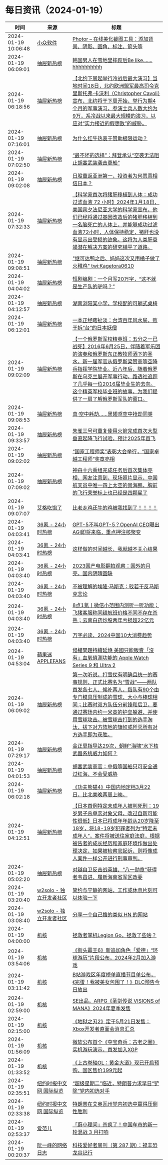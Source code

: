 ﻿# 每日资讯（2024-01-19）

|时间|来源|标题|
|---|---|---|
|2024-01-19 10:06:48|[小众软件](https://www.appinn.com/feed/)|[Photor – 在线美化截图工具：添加背景、阴影、圆角、标注、箭头等](https://www.appinn.com/photor-screenshot/)|
|2024-01-19 06:09:01|[抽屉新热榜](http://dig.chouti.com/feed.xml)|[韩国男人在雪地里摔跤后Be like....... hhhhhhhhhh](https://dig.chouti.com/link/41279952)|
|2024-01-19 06:18:56|[抽屉新热榜](http://dig.chouti.com/feed.xml)|[【北约下周起举行冷战后最大演习】当地时间18日，北约欧洲盟军最高司令克里斯托弗·卡沃利（Christopher Cavoli）宣布，北约将于下周开始，举行为期4个月的军事演习，参演士兵人数大约为9万，系冷战以来最大规模的演习，以应对“实力接近的假想敌”的威胁。](https://dig.chouti.com/link/41280051)|
|2024-01-19 07:16:01|[抽屉新热榜](http://dig.chouti.com/feed.xml)|[为什么红牛热衷于赞助极限运动？](https://dig.chouti.com/link/41280787)|
|2024-01-19 07:02:50|[抽屉新热榜](http://dig.chouti.com/feed.xml)|[“最不坏的选择”：拜登承认“空袭无法阻止胡塞武装袭击商船”](https://dig.chouti.com/link/41280536)|
|2024-01-19 09:02:08|[抽屉新热榜](http://dig.chouti.com/feed.xml)|[日股重返亚洲第一，投资者为何愿意相信日本？](https://dig.chouti.com/link/41281810)|
|2024-01-19 07:32:33|[抽屉新热榜](http://dig.chouti.com/feed.xml)|[【科学家首次将猪肝移植到人体：成功过滤血液 72 小时】2024年1月18日，美国宾夕法尼亚大学的科学家宣布，他们已经将通过基因改造后的猪肝移植到一名脑死亡的人体上，并能够成功过滤血液72小时，人体保持稳定，猪肝也没有显示出受损的迹象。这将为人类肝衰竭潜在解决方案的研究铺平了道路。](https://dig.chouti.com/link/41280897)|
|2024-01-19 09:08:51|[抽屉新热榜](http://dig.chouti.com/feed.xml)|["继可达鸭之后、妈妈这次又用橘子做了火稚鸡" twi:Kagetora0610 ](https://dig.chouti.com/link/41282072)|
|2024-01-19 04:04:02|[抽屉新热榜](http://dig.chouti.com/feed.xml)|[短剧编剧：一个月写20万字，“这不就是生产队的驴吗？”](https://dig.chouti.com/link/41278741)|
|2024-01-19 04:12:57|[抽屉新热榜](http://dig.chouti.com/feed.xml)|[湖南浏阳某小学，学校配的可躺式桌椅](https://dig.chouti.com/link/41278885)|
|2024-01-19 06:12:01|[抽屉新热榜](http://dig.chouti.com/feed.xml)|[一本正经瞎扯淡：台湾百年风水局，败于拆“台”的日本妖僧](https://dig.chouti.com/link/41279996)|
|2024-01-19 09:02:09|[抽屉新热榜](http://dig.chouti.com/feed.xml)|[【一个俄罗斯军校精英班：五分之一已战死】2016年6月25日，伴随着军乐团的演奏和俄罗斯东正教牧师洒下的圣水，新一届军官从俄罗斯梁赞高等空降兵指挥学院毕业。近八年后，随着俄罗斯在乌克兰展开军事行动，路透社追踪了几乎每一位2016届毕业生的去向。这个精英军校毕业班的故事，为我们提供了一扇了解俄罗斯军队的窗口。](https://dig.chouti.com/link/41281813)|
|2024-01-19 09:08:53|[抽屉新热榜](http://dig.chouti.com/feed.xml)|[真·空中耗劫……黑翅鸢空中抢劫同类](https://dig.chouti.com/link/41282085)|
|2024-01-19 09:33:57|[抽屉新热榜](http://dig.chouti.com/feed.xml)|[朱雀三号可重复使用火箭完成首次大型垂直起降飞行试验，预计2025年首飞](https://dig.chouti.com/link/41282251)|
|2024-01-19 09:02:02|[抽屉新热榜](http://dig.chouti.com/feed.xml)|[“国家工程师奖”表彰大会举行，“国家卓越工程师”奖章亮相](https://dig.chouti.com/link/41281794)|
|2024-01-19 07:09:02|[抽屉新热榜](http://dig.chouti.com/feed.xml)|[神舟十六乘组完成任务后首次集体亮相，网友注意到，现场照片显示，中国航天员中唯一四上太空的景海鹏，胸前的飞行荣誉标上也已经是四颗星了](https://dig.chouti.com/link/41280663)|
|2024-01-19 09:07:07|[艾格吃饱了](https://feedpress.me/wx-aigechibaole)|[比老乡鸡还牛的鸡被我找到了！！！！](http://mp.weixin.qq.com/s?__biz=MjM5NTYxODQyMA%3D%3D&mid=2653448691&idx=1&sn=a73ccee0380bc2af12fd3241af0fe780)|
|2024-01-19 04:03:41|[36氪 - 24小时热榜](https://rss.mifaw.com/articles/5c8bb11a3c41f61efd36683e/5c91d2e23882afa09dff4901)|[GPT-5不叫GPT-5？OpenAI CEO曝出AGI即将来临，重点押注核聚变](https://36kr.com/p/2610320414841224)|
|2024-01-19 04:03:41|[36氪 - 24小时热榜](https://rss.mifaw.com/articles/5c8bb11a3c41f61efd36683e/5c91d2e23882afa09dff4901)|[这样做的时间越长，我就越不关心结果](https://36kr.com/p/2564643840517764)|
|2024-01-19 04:03:40|[36氪 - 24小时热榜](https://rss.mifaw.com/articles/5c8bb11a3c41f61efd36683e/5c91d2e23882afa09dff4901)|[2023国产电影翻拍观察：国外的月亮，国内阴晴圆缺](https://36kr.com/p/2609569352556681)|
|2024-01-19 04:03:40|[36氪 - 24小时热榜](https://rss.mifaw.com/articles/5c8bb11a3c41f61efd36683e/5c91d2e23882afa09dff4901)|[不被理解的埃隆·马斯克：驳若干反马斯克言论](https://36kr.com/p/2606706925091717)|
|2024-01-19 04:03:40|[36氪 - 24小时热榜](https://rss.mifaw.com/articles/5c8bb11a3c41f61efd36683e/5c91d2e23882afa09dff4901)|[8点1氪丨微信小范围内测听一听功能；飞猪客服称同趟航班价格不同不存在杀熟；云南白药炒股两年亏损超22亿元](https://36kr.com/p/2610813020871048)|
|2024-01-19 04:03:40|[36氪 - 24小时热榜](https://rss.mifaw.com/articles/5c8bb11a3c41f61efd36683e/5c91d2e23882afa09dff4901)|[万字必读，2024中国10大消费趋势](https://36kr.com/p/2609521688747907)|
|2024-01-19 04:53:04|[蘋果迷 APPLEFANS](https://applefans.today/feed/)|[侵權問題持續延燒 美國只能販賣「沒有」血氧偵測功能的 Apple Watch Series 9 和 Ultra 2](https://applefans.today/2024-01-apple-watch-blood-oxygen-issue/)|
|2024-01-19 06:09:02|[抽屉新热榜](http://dig.chouti.com/feed.xml)|[第一次听说，打雪仗有明确且统一的赛事规则，正式比赛名为“雪战”——两队首发各七人、候补两人，每队有90个由专门模具压制成的雪球，大小与棒球相同；比赛时双方队伍分前锋和后卫，要通过赛场内约一米高的护垒躲避，并使用雪球攻击。被雪球击打到的选手淘汰，拔下对方阵地的旗帜或歼灭所有对方选手即为获胜。](https://dig.chouti.com/link/41279958)|
|2024-01-19 07:29:17|[抽屉新热榜](http://dig.chouti.com/feed.xml)|[金正恩指导达29次，朝鲜“海啸”水下核武器系统威力如何？](https://dig.chouti.com/link/41280813)|
|2024-01-19 04:01:53|[抽屉新热榜](http://dig.chouti.com/feed.xml)|[胡塞武装高官：中俄等国船只可安全通过红海，不会受威胁](https://dig.chouti.com/link/41278475)|
|2024-01-19 06:02:18|[抽屉新热榜](http://dig.chouti.com/feed.xml)|[《功夫熊猫4》中国内地定档3月22日，比北美晚两周上映。](https://dig.chouti.com/link/41279765)|
|2024-01-19 04:12:51|[抽屉新热榜](http://dig.chouti.com/feed.xml)|[【日本首例特定未成年人被判死刑：19岁男子杀单恋对象父母，改过自新可能性很低】日本已将成年年龄从20岁降至18岁，将18-19岁犯罪者列为“特定未成年人”，案件将被送往家庭法庭，根据被告者的成长经历和家庭环境作做出处理决定，如果被检察官起诉，则将像成人案件一样公开进行刑事审判。](https://dig.chouti.com/link/41278858)|
|2024-01-19 05:02:20|[抽屉新热榜](http://dig.chouti.com/feed.xml)|[对越自卫反击战英雄、“八一勋章”获得者韦昌进，履新海南省军区政委](https://dig.chouti.com/link/41279231)|
|2024-01-19 03:20:40|[w2solo - 独立开发者社区](https://w2solo.com/topics/feed)|[简约与宁静的网站，工作或休息片刻可以体验一下](https://w2solo.com/topics/4373)|
|2024-01-19 03:08:40|[w2solo - 独立开发者社区](https://w2solo.com/topics/feed)|[分享一个自己撸的类似 HN 的网站](https://w2solo.com/topics/4372)|
|2024-01-19 04:00:00|[机核](https://www.gcores.com/rss)|[拯救者掌机Legion Go，拯救了些啥？](https://www.gcores.com/articles/176414)|
|2024-01-19 03:54:06|[机核](https://www.gcores.com/rss)|[《街头霸王6》新追加角色「爱德」“环球游历”片段公布，2024年2月加入游戏](https://www.gcores.com/articles/176458)|
|2024-01-19 03:11:42|[机核](https://www.gcores.com/rss)|[B站游戏区年度榜单直播节目单公布，《完蛋！我被美女包围了！》DLC预告今日放出](https://www.gcores.com/articles/176456)|
|2024-01-19 02:59:00|[机核](https://www.gcores.com/rss)|[SE出品，ARPG《圣剑传说 VISIONS of MANA》2024年夏季发售](https://www.gcores.com/articles/176455)|
|2024-01-19 02:15:00|[机核](https://www.gcores.com/rss)|[《地狱之刃2》定于5月21日发售：Xbox开发者直面会消息汇总](https://www.gcores.com/articles/176454)|
|2024-01-19 01:56:09|[机核](https://www.gcores.com/rss)|[微软公布首个《夺宝奇兵：古老之圈》实机游玩演示，首发加入XGP](https://www.gcores.com/articles/176453)|
|2024-01-19 01:33:52|[机核](https://www.gcores.com/rss)|[《上古卷轴OL：黄金大道》现已开启预购，国区售价199元起](https://www.gcores.com/articles/176452)|
|2024-01-19 02:35:51|[纽约时报中文网 国际纵览](http://cn.nytimes.com/rss/news.xml)|[“超级星期二”临近，特朗普力求早日“铲除”党内初选对手](https://cn.nytimes.com/usa/20240119/trump-haley-super-tuesday/?utm_source=RSS)|
|2024-01-19 02:33:38|[纽约时报中文网 国际纵览](http://cn.nytimes.com/rss/news.xml)|[特朗普在艾奥瓦州党内初选中赢得压倒性胜利](https://cn.nytimes.com/usa/20240116/trump-wins-iowa/?utm_source=RSS)|
|2024-01-19 02:53:37|[爱范儿](https://www.ifanr.com/feed)|[「蔚小理问」杀疯了！中国车市的新一轮混战 3 月打响](https://www.ifanr.com/1573716?utm_source=rss&utm_medium=rss&utm_campaign=)|
|2024-01-19 00:20:37|[阮一峰的网络日志](http://www.ruanyifeng.com/blog/index.xml)|[科技爱好者周刊（第 287 期）：禄丰恐龙谷记行](http://www.ruanyifeng.com/blog/2024/01/weekly-issue-287.html)|
